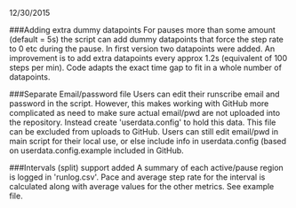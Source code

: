 12/30/2015

###Adding extra dummy datapoints
For pauses more than some amount (default = 5s) the script can add dummy datapoints that force the step rate to 0 etc during the pause. In first version two datapoints were added. An improvement is to add extra datapoints every approx 1.2s (equivalent of 100 steps per min). Code adapts the exact time gap to fit in a whole number of datapoints.

###Separate Email/password file
Users can edit their runscribe email and password in the script. However, this makes working with GitHub more complicated as need to make sure actual email/pwd are not uploaded into the repository. Instead create 'userdata.config' to hold this data. This file can be excluded from uploads to GitHub. Users can still edit email/pwd in main script for their local use, or else include info in userdata.config (based on userdata.config.example included in GitHub.

###Intervals (split) support added
A summary of each active/pause region is logged in 'runlog.csv'. Pace and average step rate for the interval is calculated along with average values for the other metrics. See example file.



